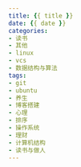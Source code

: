```yaml
---
title: {{ title }}
date: {{ date }}
categories:
- 读书 
- 其他 
- linux 
- vcs 
- 数据结构与算法
tags:
- git 
- ubuntu 
- 养生 
- 博客搭建 
- 心理 
- 排序 
- 操作系统 
- 理财 
- 计算机结构 
- 读书与做人
---
```

